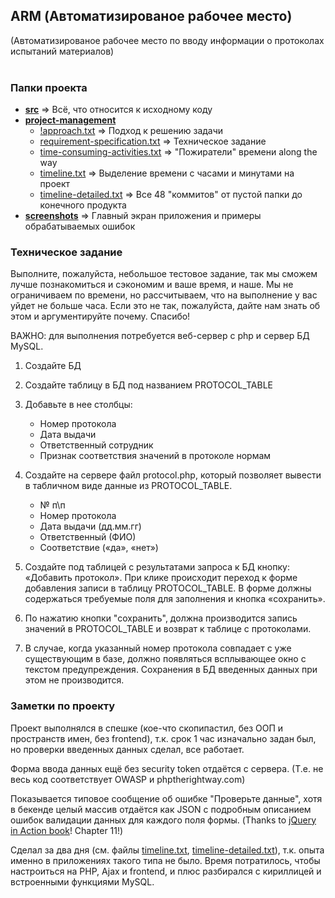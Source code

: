 ## ARM (Автоматизированое рабочее место)
(Автоматизированое рабочее место по вводу информации о протоколах испытаний материалов)<br/><br/>

### Папки проекта

- [**src**](./src) => Всё, что относится к исходному коду
- [**project-management**](./project-management)
	- [!approach.txt](./project-management/!approach.txt) => Подход к решению задачи
	- [requirement-specification.txt](./project-management/requirement-specification.txt) => Техническое задание
	- [time-consuming-activities.txt](./project-management/time-consuming-activities.txt) => "Пожиратели" времени along the way
	- [timeline.txt](./project-management/timeline.txt) => Выделение времени с часами и минутами на проект
	- [timeline-detailed.txt](./project-management/timeline-detailed.txt) => Все 48 "коммитов" от пустой папки до конечного продукта
- [**screenshots**](./screenshots) => Главный экран приложения и примеры обрабатываемых ошибок

### Техническое задание
Выполните, пожалуйста, небольшое тестовое задание, так мы сможем лучше познакомиться и сэкономим и ваше время, и наше. Мы не ограничиваем по времени, но рассчитываем, что на выполнение у вас уйдет не больше часа. Если это не так, пожалуйста, дайте нам знать об этом и аргументируйте почему. Спасибо! 


ВАЖНО: для выполнения потребуется веб-сервер с php и сервер БД MySQL.

1. Создайте БД
2. Создайте таблицу в БД под названием PROTOCOL_TABLE
3. Добавьте в нее столбцы: 
	- Номер протокола
	- Дата выдачи
	- Ответственный сотрудник
	- Признак соответствия значений в протоколе нормам
4. Создайте на сервере файл protocol.php, который позволяет вывести в табличном виде данные из PROTOCOL_TABLE.

	- № п\п
	- Номер протокола
	- Дата выдачи (дд.мм.гг)
	- Ответственный (ФИО)
	- Соответствие («да», «нет»)

5. Создайте под таблицей с результатами запроса к БД кнопку: «Добавить протокол». При клике происходит переход к форме добавления записи в таблицу PROTOCOL_TABLE. В форме должны содержаться требуемые поля для заполнения и кнопка «сохранить».
6. По нажатию кнопки "сохранить", должна производится запись значений в 
PROTOCOL_TABLE и возврат к таблице с протоколами. 
7. В случае, когда указанный номер протокола совпадает с уже существующим в базе, должно появляться всплывающее окно с текстом предупреждения. Сохранения в БД введенных данных при этом не производится.

### Заметки по проекту

Проект выполнялся в спешке (кое-что скопипастил, без ООП и пространств имен, без frontend), т.к. срок 1 час изначально задан был, но проверки введенных данных сделал, все работает.

Форма ввода данных ещё без security token отдаётся с сервера. (Т.е. не весь код соответствует OWASP и phptherightway.com)

Показывается типовое сообщение об ошибке "Проверьте данные", хотя в бекенде целый массив отдаётся как JSON с подробным описанием ошибок валидации данных для каждого поля формы. (Thanks to [jQuery in Action book](https://www.manning.com/books/jquery-in-action-third-edition)! Chapter 11!)

Сделал за два дня (см. файлы [timeline.txt](./project-management/timeline.txt), [timeline-detailed.txt](./project-management/timeline-detailed.txt)), т.к. опыта именно в приложениях такого типа не было. Время потратилось, чтобы настроиться на PHP, Ajax и frontend, и плюс разбирался с кириллицей и встроенными функциями MySQL.